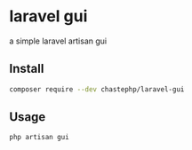 # laravel gui
a simple laravel artisan gui


## Install

```bash
composer require --dev chastephp/laravel-gui
```


## Usage

```
php artisan gui 
```
